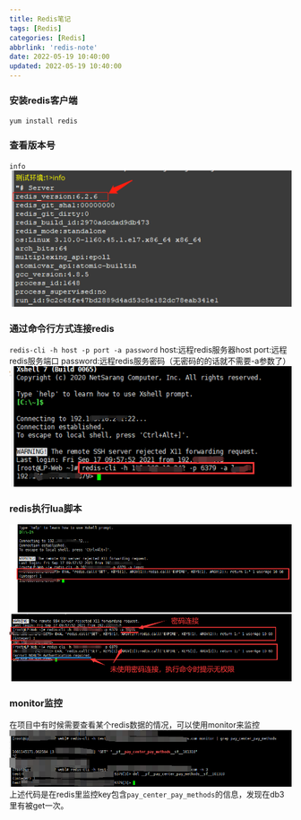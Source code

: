 ```yaml
---
title: Redis笔记
tags: [Redis]
categories: [Redis]
abbrlink: 'redis-note'
date: 2022-05-19 10:40:00
updated: 2022-05-19 10:40:00
---
```


### 安装redis客户端
`yum install redis`

### 查看版本号
`info`
![](/images/redis_note_1.png)

### 通过命令行方式连接redis
`redis-cli -h host -p port -a password`
host:远程redis服务器host
port:远程redis服务端口
password:远程redis服务密码（无密码的的话就不需要-a参数了）
![](/images/redis_note_2.png)

### redis执行lua脚本
![](/images/redis_note_3.png)
![](/images/redis_note_4.png)

### monitor监控
在项目中有时候需要查看某个redis数据的情况，可以使用monitor来监控
![](/images/redis_monitor_1.png)
上述代码是在redis里监控key包含`pay_center_pay_methods`的信息，发现在db3里有被get一次。